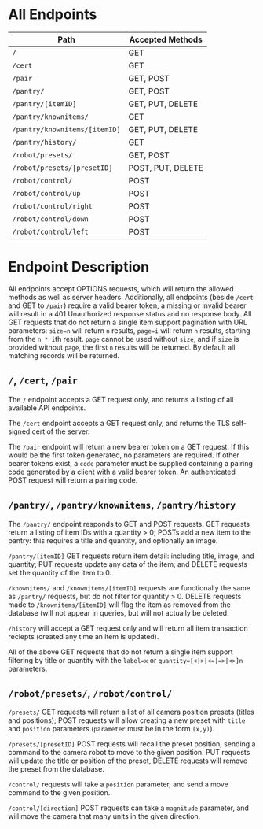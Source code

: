 All Endpoints
=============

| Path                          | Accepted Methods  |
| ----------------------------- | ----------------- |
| `/`                           | GET               |
| `/cert`                       | GET               |
| `/pair`                       | GET, POST         |
| `/pantry/`                    | GET, POST         |
| `/pantry/[itemID]`            | GET, PUT, DELETE  |
| `/pantry/knownitems/`         | GET               |
| `/pantry/knownitems/[itemID]` | GET, PUT, DELETE  |
| `/pantry/history/`            | GET               |
| `/robot/presets/`             | GET, POST         |
| `/robot/presets/[presetID]`   | POST, PUT, DELETE |
| `/robot/control/`             | POST              |
| `/robot/control/up`           | POST              |
| `/robot/control/right`        | POST              |
| `/robot/control/down`         | POST              |
| `/robot/control/left`         | POST              |

Endpoint Description
====================

All endpoints accept OPTIONS requests, which will return the allowed methods as well as server headers.
Additionally, all endpoints (beside `/cert` and GET to `/pair`) require a valid bearer token, a missing or invalid bearer will result in a 401 Unauthorized response status and no response body.
All GET requests that do not return a single item support pagination with URL parameters: `size=n` will return `n` results, `page=i` will return `n` results, starting from the `n * i`th result. `page` cannot be used without `size`, and if `size` is provided without `page`, the first `n` results will be returned. By default all matching records will be returned. 

## `/`, `/cert`, `/pair`
The `/` endpoint accepts a GET request only, and returns a listing of all available API endpoints.

The `/cert` endpoint accepts a GET request only, and returns the TLS self-signed cert of the server.

The `/pair` endpoint will return a new bearer token on a GET request. If this would be the first token generated, no parameters are required. If other bearer tokens exist, a `code` parameter must be supplied containing a pairing code generated by a client with a valid bearer token. An authenticated POST request will return a pairing code. 

## `/pantry/`, `/pantry/knownitems`, `/pantry/history`
The `/pantry/` endpoint responds to GET and POST requests. GET requests return a listing of item IDs with a quantity > 0; POSTs add a new item to the pantry: this requires a title and quantity, and optionally an image.

`/pantry/[itemID]` GET requests return item detail: including title, image, and quantity; PUT requests update any data of the item; and DELETE requests set the quantity of the item to 0.

`/knownitems/` and `/knownitems/[itemID]` requests are functionally the same as `/pantry/` requests, but do not filter for quantity > 0. DELETE requests made to `/knownitems/[itemID]` will flag the item as removed from the database (will not appear in queries, but will not actually be deleted.

`/history` will accept a GET request only and will return all item transaction reciepts (created any time an item is updated).

All of the above GET requests that do not return a single item support filtering by title or quantity with the `label=x` or `quantity=[<|>|<=|=>|<>]n` parameters.

## `/robot/presets/`, `/robot/control/`
`/presets/` GET requests will return a list of all camera position presets (titles and positions); POST requests will allow creating a new preset with `title` and `position` parameters (`parameter` must be in the form `(x,y)`).

`/presets/[presetID]` POST requests will recall the preset position, sending a command to the camera robot to move to the given position. PUT requests will update the title or position of the preset, DELETE requests will remove the preset from the database.

`/control/` requests will take a `position` parameter, and send a move command to the given position.

`/control/[direction]` POST requests can take a `magnitude` parameter, and will move the camera that many units in the given direction.
